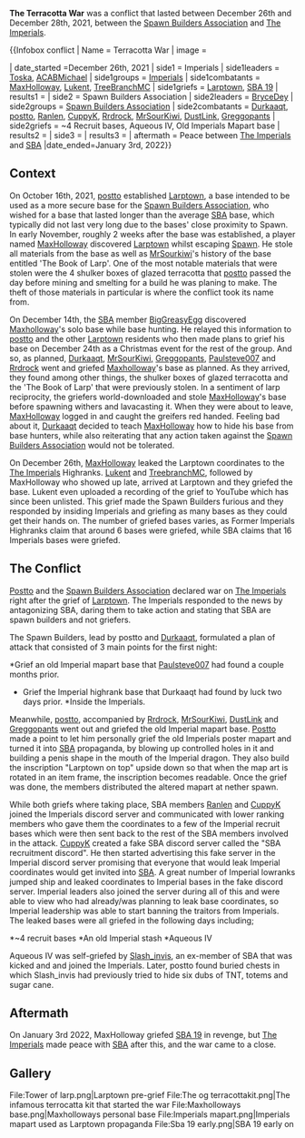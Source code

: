 **The Terracotta War** was a conflict that lasted between December 26th and December 28th, 2021, between the [Spawn Builders Association](https://2b2t.miraheze.org/wiki/Spawn_Builders_Association) and [The Imperials](https://2b2t.miraheze.org/wiki/The_Imperials).

{{Infobox conflict
| Name = Terracotta War
| image =

| date_started =December 26th, 2021
| side1 = Imperials
| side1leaders = [Toska](https://2b2t.miraheze.org/wiki/Toska), [ACABMichael](https://2b2t.miraheze.org/wiki/ACABMichael)
| side1groups = [Imperials](https://2b2t.miraheze.org/wiki/Imperials)
| side1combatants = [MaxHolloway](https://2b2t.miraheze.org/wiki/MaxHolloway), [Lukent](https://2b2t.miraheze.org/wiki/Lukent), [TreeBranchMC](https://2b2t.miraheze.org/wiki/TreeBranchMC)
| side1griefs = [Larptown](https://2b2t.miraheze.org/wiki/Larptown), [SBA 19](https://2b2t.miraheze.org/wiki/SBA_19)
| results1 =
| side2 = Spawn Builders Association
| side2leaders = [BryceDey](https://2b2t.miraheze.org/wiki/BryceDey)
| side2groups = [Spawn Builders Association](https://2b2t.miraheze.org/wiki/Spawn_Builders_Association)
| side2combatants = [Durkaaqt](https://2b2t.miraheze.org/wiki/Durkaaqt), [postto](https://2b2t.miraheze.org/wiki/postto), [Ranlen](https://2b2t.miraheze.org/wiki/Ranlen), [CuppyK](https://2b2t.miraheze.org/wiki/CuppyK), [Rrdrock](https://2b2t.miraheze.org/wiki/Rrdrock), [MrSourKiwi](https://2b2t.miraheze.org/wiki/MrSourKiwi), [DustLink](https://2b2t.miraheze.org/wiki/DustLink), [Greggopants](https://2b2t.miraheze.org/wiki/Greggopants)
| side2griefs = ~4 Recruit bases, Aqueous IV, Old Imperials Mapart base
| results2 =
| side3 =
| results3 =
| aftermath = Peace between [The Imperials](https://2b2t.miraheze.org/wiki/The_Imperials) and [SBA](https://2b2t.miraheze.org/wiki/SBA)
|date_ended=January 3rd, 2022}}

## Context
On October 16th, 2021, [postto](https://2b2t.miraheze.org/wiki/postto) established [Larptown](https://2b2t.miraheze.org/wiki/Larptown), a base intended to be used as a more secure base for the [Spawn Builders Association](https://2b2t.miraheze.org/wiki/Spawn_Builders_Association), who wished for a base that lasted longer than the average [SBA](https://2b2t.miraheze.org/wiki/Spawn_Builders_Association) base, which typically did not last very long due to the bases' close proximity to Spawn. In early November, roughly 2 weeks after the base was established, a player named [MaxHolloway](https://2b2t.miraheze.org/wiki/MaxHolloway) discovered [Larptown](https://2b2t.miraheze.org/wiki/Larptown) whilst escaping [Spawn](https://2b2t.miraheze.org/wiki/Spawn). He stole all materials from the base as well as [MrSourkiwi](https://2b2t.miraheze.org/wiki/MrSourkiwi)'s history of the base entitled 'The Book of Larp'. One of the most notable materials that were stolen were the 4 shulker boxes of glazed terracotta that [postto](https://2b2t.miraheze.org/wiki/postto) passed the day before mining and smelting for a build he was planing to make. The theft of those materials in particular is where the conflict took its name from.

On December 14th, the [SBA](https://2b2t.miraheze.org/wiki/Spawn_Builders_Association) member [BigGreasyEgg](https://2b2t.miraheze.org/wiki/BigGreasyEgg) discovered [Maxholloway](https://2b2t.miraheze.org/wiki/Maxholloway)'s solo base while base hunting. He relayed this information to [postto](https://2b2t.miraheze.org/wiki/postto) and the other [Larptown](https://2b2t.miraheze.org/wiki/Larptown) residents who then made plans to grief his base on December 24th as a Christmas event for the rest of the group. And so, as planned, [Durkaaqt](https://2b2t.miraheze.org/wiki/Durkaaqt), [MrSourKiwi,](https://2b2t.miraheze.org/wiki/MrSourKiwi) [Greggopants](https://2b2t.miraheze.org/wiki/Greggopants), [Paulsteve007](https://2b2t.miraheze.org/wiki/Paulsteve007) and [Rrdrock](https://2b2t.miraheze.org/wiki/Rrdrock) went and griefed
[Maxholloway](https://2b2t.miraheze.org/wiki/Maxholloway)'s base as planned. As they arrived, they found among other things, the shulker boxes of glazed terracotta and the 'The Book of Larp' that were previously stolen. In a sentiment of larp reciprocity, the griefers world-downloaded and stole [MaxHolloway](https://2b2t.miraheze.org/wiki/MaxHolloway)'s base before spawning withers and lavacasting it. When they were about to leave, [MaxHolloway](https://2b2t.miraheze.org/wiki/MaxHolloway) logged in and caught the greifers red handed. Feeling bad about it, [Durkaaqt](https://2b2t.miraheze.org/wiki/Durkaaqt) decided to teach [MaxHolloway](https://2b2t.miraheze.org/wiki/MaxHolloway) how to hide his base from base hunters, while also reiterating that any action taken against the [Spawn Builders Association](https://2b2t.miraheze.org/wiki/Spawn_Builders_Association) would not be tolerated.

On December 26th, [MaxHolloway](https://2b2t.miraheze.org/wiki/MaxHolloway) leaked the Larptown coordinates to the [The Imperials](https://2b2t.miraheze.org/wiki/The_Imperials) Highranks. [Lukent](https://2b2t.miraheze.org/wiki/Lukent) and [TreebranchMC](https://2b2t.miraheze.org/wiki/TreebranchMC), followed by MaxHolloway who showed up late, arrived at Larptown and they griefed the base. Lukent even uploaded a recording of the grief to YouTube which has since been unlisted. This grief made the Spawn Builders furious and they responded by insiding Imperials and griefing as many bases as they could get their hands on. The number of griefed bases varies, as Former Imperials Highranks claim that around 6 bases were griefed, while SBA claims that 16 Imperials bases were griefed.

## The Conflict
[Postto](https://2b2t.miraheze.org/wiki/Postto) and the [Spawn Builders Association](https://2b2t.miraheze.org/wiki/Spawn_Builders_Association) declared war on [The Imperials](https://2b2t.miraheze.org/wiki/The_Imperials) right after the grief of [Larptown](https://2b2t.miraheze.org/wiki/Larptown). The Imperials responded to the news by antagonizing SBA, daring them to take action and stating that SBA are spawn builders and not griefers.

The Spawn Builders, lead by postto and [Durkaaqt](https://2b2t.miraheze.org/wiki/Durkaaqt), formulated a plan of attack that consisted of 3 main points for the first night:

*Grief an old Imperial mapart base that [Paulsteve007](https://2b2t.miraheze.org/wiki/Paulsteve007) had found a couple months prior.
* Grief the Imperial highrank base that Durkaaqt had found by luck two days prior.
*Inside the Imperials.

Meanwhile, [postto](https://2b2t.miraheze.org/wiki/postto), accompanied by [Rrdrock](https://2b2t.miraheze.org/wiki/Rrdrock), [MrSourKiwi](https://2b2t.miraheze.org/wiki/MrSourKiwi), [DustLink](https://2b2t.miraheze.org/wiki/DustLink) and [Greggopants](https://2b2t.miraheze.org/wiki/Greggopants) went out and griefed the old Imperial mapart base. [Postto](https://2b2t.miraheze.org/wiki/Postto) made a point to let him personally grief the old Imperials poster mapart and turned it into [SBA](https://2b2t.miraheze.org/wiki/SBA) propaganda, by blowing up controlled holes in it and building a penis shape in the mouth of the Imperial dragon. They also build the inscription "Larptown on top" upside down so that when the map art is rotated in an item frame, the inscription becomes readable. Once the grief was done, the members distributed the altered mapart at nether spawn.

While both griefs where taking place, SBA members [Ranlen](https://2b2t.miraheze.org/wiki/Ranlen) and [CuppyK](https://2b2t.miraheze.org/wiki/CuppyK) joined the Imperials discord server and communicated with lower ranking members who gave them the coordinates to a few of the Imperial recruit bases which were then sent back to the rest of the SBA members involved in the attack. [CuppyK](https://2b2t.miraheze.org/wiki/CuppyK) created a fake SBA discord server called the "SBA recruitment discord". He then started advertising this fake server in the Imperial discord server promising that everyone that would leak Imperial coordinates would get invited into [SBA](https://2b2t.miraheze.org/wiki/SBA). A great number of Imperial lowranks jumped ship and leaked coordinates to Imperial bases in the fake discord server. Imperial leaders also joined the server during all of this and were able to view who had already/was planning to leak base coordinates, so Imperial leadership was able to start banning the traitors from Imperials. The leaked bases were all griefed in the following days including;

*~4 recruit bases
*An old Imperial stash
*Aqueous IV

Aqueous IV was self-griefed by [Slash_invis](https://2b2t.miraheze.org/wiki/Slash_invis), an ex-member of SBA that was kicked and and joined the Imperials. Later, postto found buried chests in which Slash_invis had previously tried to hide six dubs of TNT, totems and sugar cane.
## Aftermath
On January 3rd 2022, MaxHolloway griefed [SBA 19](https://2b2t.miraheze.org/wiki/SBA_19) in revenge, but [The Imperials](https://2b2t.miraheze.org/wiki/The_Imperials) made peace with [SBA](https://2b2t.miraheze.org/wiki/Spawn_Builders_Association) after this, and the war came to a close.

## Gallery
<gallery>
File:Tower of larp.png|Larptown pre-grief
File:The og terracottakit.png|The infamous terrocatta kit that started the war
File:Maxholloways base.png|Maxholloways personal base
File:Imperials mapart.png|Imperials mapart used as Larptown propaganda
File:Sba 19 early.png|SBA 19 early on
</gallery>